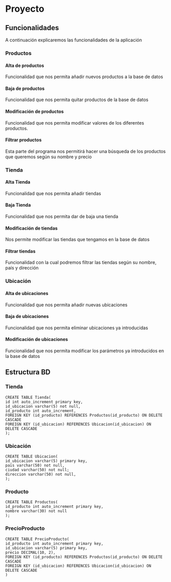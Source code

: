 # Proyecto #

## Funcionalidades ##
A continuación explicaremos las funcionalidades de la aplicación
### Productos ###
#### Alta de productos
Funcionalidad que nos permita añadir nuevos productos a la base de datos

#### Baja de productos
Funcionalidad que nos permita quitar productos de la base de datos

#### Modificación de productos
Funcionalidad que nos permita modificar valores de los diferentes productos.

#### Filtrar productos
Esta parte del programa nos permitirá hacer una búsqueda de los productos que queremos según su nombre y precio

### Tienda ###
#### Alta Tienda
Funcionalidad que nos permita añadir tiendas

#### Baja Tienda
Funcionalidad que nos permita dar de baja una tienda

#### Modificación de tiendas
Nos permite modificar las tiendas que tengamos en la base de datos

#### Filtrar tiendas
Funcionalidad con la cual podremos filtrar las tiendas según su nombre, país y dirección

### Ubicación ###
#### Alta de ubicaciones
Funcionalidad que nos permita añadir nuevas ubicaciones

#### Baja de ubicaciones
Funcionalidad que nos permita eliminar ubicaciones ya introducidas

#### Modificación de ubicaciones 
Funcionalidad que nos permita modificar los parámetros ya introducidos en la base de datos

## Estructura BD ##

### Tienda ###

    CREATE TABLE Tienda(
    id int auto_increment primary key,
    id_ubicacion varchar(5) not null,
    id_producto int auto_increment,
    FOREIGN KEY (id_producto) REFERENCES Productos(id_producto) ON DELETE CASCADE
    FOREIGN KEY (id_ubicacion) REFERENCES Ubicacion(id_ubicacion) ON DELETE CASCADE
    );

### Ubicación ###
    CREATE TABLE Ubicacion(
    id_ubicacion varchar(5) primary key,
    pais varchar(50) not null,
    ciudad varchar(50) not null;
    direccion varchar(50) not null,
    );

### Producto ###
    CREATE TABLE Productos(
    id_producto int auto_increment primary key,
    nombre varchar(30) not null
    );

### PrecioProducto ###
    CREATE TABLE PrecioProducto(
    id_producto int auto_increment primary key,
    id_ubicacion varchar(5) primary key,
    precio DECIMAL(10, 2),
    FOREIGN KEY (id_producto) REFERENCES Productos(id_producto) ON DELETE CASCADE
    FOREIGN KEY (id_ubicacion) REFERENCES Ubicacion(id_ubicacion) ON DELETE CASCADE
    )




